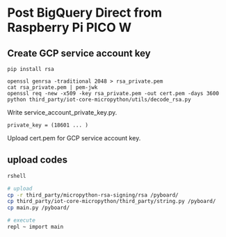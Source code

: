 # Post BigQuery Direct from Raspberry Pi PICO W

## Create GCP service account key

```
pip install rsa

openssl genrsa -traditional 2048 > rsa_private.pem
cat rsa_private.pem | pem-jwk
openssl req -new -x509 -key rsa_private.pem -out cert.pem -days 3600
python third_party/iot-core-micropython/utils/decode_rsa.py
```

Write service_account_private_key.py.

```
private_key = (18601 ... )
```

Upload cert.pem for GCP service account key.

## upload codes

```sh
rshell

# upload
cp -r third_party/micropython-rsa-signing/rsa /pyboard/
cp third_party/iot-core-micropython/third_party/string.py /pyboard/
cp main.py /pyboard/

# execute
repl ~ import main
```
